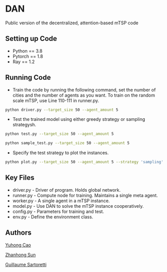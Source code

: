 # DAN
Public version of the decentralized, attention-based mTSP code

## Setting up Code
- Python == 3.8
- Pytorch == 1.8
- Ray == 1.2

## Running Code
- Train the code by running the following command, set the number of cities and the number of agents as you want. To train on the random scale mTSP, use Line 110-111 in runner.py. 
```bash
python driver.py --target_size 50 --agent_amount 5
```
- Test the trained model using either greedy strategy or sampling strategysh.
```bash
python test.py --target_size 50 --agent_amount 5
``` 
```bash
python sample_test.py --target_size 50 --agent_amount 5
```
- Specify the test strategy to plot the instances.
```bash
python plot.py --target_size 50 --agent_amount 5 --strategy 'sampling'
```
## Key Files
- driver.py  - Driver of program. Holds global network.
- runner.py  - Compute node for training. Maintains a single meta agent.
- worker.py  - A single agent in a mTSP instance.
- model.py   - Use DAN to solve the mTSP instance cooperatively.
- config.py  - Parameters for training and test.
- env.py - Define the environment class.

## Authors
[Yuhong Cao](caoyuhong@u.nus.edu)

[Zhanhong Sun](dexter.s@u.nus.edu)

[Guillaume Sartoretti](guillaume.sartoretti@gmail.com)
